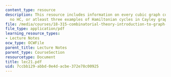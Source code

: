 ```yaml
---
content_type: resource
description: This resource includes information on every cubic graph contains either
  no HC, or atleast three examples of Hamiltonian cycles in Cayley graphs of Sn.
file: /media/courses/18-315-combinatorial-theory-introduction-to-graph-theory-extremal-and-enumerative-combinatorics-spring-2005/7ccbb129abbd0e4dacbe372e78c00925_lec21.pdf
file_type: application/pdf
learning_resource_types:
- Lecture Notes
ocw_type: OCWFile
parent_title: Lecture Notes
parent_type: CourseSection
resourcetype: Document
title: lec21.pdf
uid: 7ccbb129-abbd-0e4d-acbe-372e78c00925
---
```

